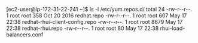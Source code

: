 [ec2-user@ip-172-31-22-241 ~]$ ls -l /etc/yum.repos.d/
total 24
-rw-r--r--. 1 root root  358 Oct 20  2016 redhat.repo
-rw-r--r--. 1 root root  607 May 17 22:38 redhat-rhui-client-config.repo
-rw-r--r--. 1 root root 8679 May 17 22:38 redhat-rhui.repo
-rw-r--r--. 1 root root   80 May 17 22:38 rhui-load-balancers.conf
